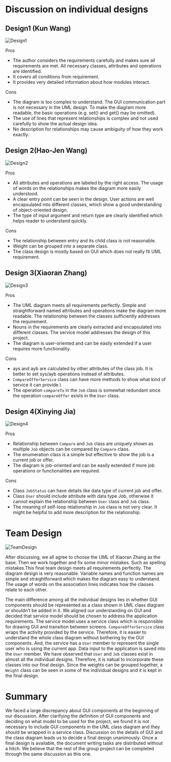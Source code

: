 # Discussion on individual designs

## Design1 (Kun Wang)

![Design1](./images/Design1.png "Design 1")

Pros
- The author considers the requirements carefully and makes sure all requirements are met. All necessary classes, attributes and operations are identified.
- It covers all conditions from requirement.
- It provides very detailed information about how modules interact.

Cons
- The diagram is too complex to understand. The GUI communication part is not necessary in the UML design. To make the diagram more readable, the basic operations (e.g. set() and get() may be omitted).
- The use of lines that represent relationships is complex and not used carefully to show the actual design idea.
- No description for relationships may cause ambiguity of how they work exactly.

## Design 2(Hao-Jen Wang)

![Design2](./images/Design2.png "Design 2")

Pros
- All attributes and operations are labeled by the right access. The usage of words on the relationships makes the diagram more easily understood.
- A clear entry point can be seen in the design. User actions are well encapsulated into different classes, which show a good understanding of object-oriented design.
- The type of input argument and return type are clearly identified which helps reader to understand quickly.

Cons
- The relationship between entry and its child class is not reasonable.
- Weight can be grouped into a separate class.
- The class design is mostly based on GUI which does not really fit UML requirement.

## Design 3(Xiaoran Zhang)

![Design3](./images/Design3.png "Design 3")

Pros
- The UML diagram meets all requirements perfectly. Simple and straightforward named attributes and operations make the diagram more readable. The relationship between the classes sufficiently addresses the requirement.
- Nouns in the requirements are clearly extracted and encapsulated into different classes. The service model addresses the design of this project.
- The diagram is user-oriented and can be easily extended if a user requires more functionality.

Cons
- ays and ayb are calculated by other attributes of the class job. It is better to set sys/ayb operations instead of attributes.
- `CompareOfferService` class can have more methods to show what kind of service it can provide.\
- The operation `compareTo` in the `Job` class is somewhat redundant since the operation `compareOffer` exists in the `User` class.

## Design 4(Xinying Jia)

![Design4](./images/Design4.png "Design 4")

Pros
- Relationship between `Compare` and `Job` class are uniquely shown as multiple `Job` objects can be compared by `Compare` class.
- The enumeration class is a simple but effective to show the job is a current job or offer.
- The diagram is job-oriented and can be easily extended if more job operations or functionalities are required.

Cons
- Class `JobStatus` can have details like data type of current job and offer.
- Class `User` should include attribute with data type Job, otherwise it cannot explain the relationship between `User` class and `Job` class.
- The meaning of self-loop relationship in `Job` class is not very clear. It might be helpful to add more description for the relationship.

# Team Design

![TeamDesign](./images/TeamDesign.png "Team Design")

After discussing, we all agree to choose the UML of Xiaoran Zhang as the base. Then we work together and fix some minor mistakes. Such as spelling mistakes.This final team design meets all requirements perfectly. The diagram design is very reasonable. Variable names and function names are simple and straightforward which makes the diagram easy to understand. The usage of words on the association lines indicates how the classes relate to each other.

The main difference among all the individual designs lies in whether GUI components should be represented as a class shown in UML class diagram or shouldn’t be added in it. We aligned our understanding on GUI and decided that service model should be chosen to address the application requirements. The service model uses a service class which is responsible for drawing GUI and transition between screens. `CompareOfferService` class wraps the activity provided by the service. Therefore, it is easier to understand the whole class diagram without bothering by the GUI components. And, the service has a `User` member to represent the single user who is using the current app. Data input to the application is saved into the `User` member. We have observed that `User` and `Job` classes exist in almost all the individual designs. Therefore, it is natual to incorporate these classes into our final design. Since the weights can be grouped together, a `Weight` class can be seen in some of the individual designs and it is kept in the final design.

# Summary

We faced a large discrepancy about GUI components at the beginning of our discussion. After clarifying the definition of GUI components and deciding on what model to be used for the project, we found it is not necessary to include GUI components in the UML class diagram and they should be wrapped in a service class. Discussion on the details of GUI and the class diagram leads us to decide a final design unanimously. Once a final design is available, the document writing tasks are distributed without a hitch. We believe that the rest of the group project can be completed through the same discussion as this one.